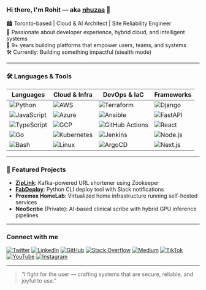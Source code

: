 ### Hi there, I'm Rohit — aka [nhuzaa](https://www.nhuzaa.dev) 👋

🏙 Toronto-based | Cloud & AI Architect | Site Reliability Engineer  
🧠 Passionate about developer experience, hybrid cloud, and intelligent systems  
🔬 9+ years building platforms that empower users, teams, and systems  
🛠 Currently: Building something impactful (stealth mode)

---

### 🛠 Languages & Tools

| Languages             | Cloud & Infra         | DevOps & IaC             | Frameworks                |
|-----------------------|------------------------|---------------------------|----------------------------|
| ![Python](https://img.shields.io/badge/-Python-000?logo=python)         | ![AWS](https://img.shields.io/badge/-AWS-000?logo=amazon-aws)             | ![Terraform](https://img.shields.io/badge/-Terraform-000?logo=terraform)           | ![Django](https://img.shields.io/badge/-Django-000?logo=django)               |
| ![JavaScript](https://img.shields.io/badge/-JavaScript-000?logo=javascript)   | ![Azure](https://img.shields.io/badge/-Azure-000?logo=microsoft-azure)       | ![Ansible](https://img.shields.io/badge/-Ansible-000?logo=ansible)               | ![FastAPI](https://img.shields.io/badge/-FastAPI-000?logo=fastapi)             |
| ![TypeScript](https://img.shields.io/badge/-TypeScript-000?logo=typescript)   | ![GCP](https://img.shields.io/badge/-GCP-000?logo=google-cloud)             | ![GitHub Actions](https://img.shields.io/badge/-GitHub_Actions-000?logo=github-actions) | ![React](https://img.shields.io/badge/-React-000?logo=react)                   |
| ![Go](https://img.shields.io/badge/-Go-000?logo=go)                   | ![Kubernetes](https://img.shields.io/badge/-Kubernetes-000?logo=kubernetes)   | ![Jenkins](https://img.shields.io/badge/-Jenkins-000?logo=jenkins)             | ![Node.js](https://img.shields.io/badge/-Node.js-000?logo=node.js)             |
| ![Bash](https://img.shields.io/badge/-Bash-000?logo=gnu-bash)             | ![Linux](https://img.shields.io/badge/-Linux-000?logo=linux)                | ![ArgoCD](https://img.shields.io/badge/-ArgoCD-000?logo=argo)                   | ![Next.js](https://img.shields.io/badge/-Next.js-000?logo=next.js)             |

---

### 🚀 Featured Projects

- [**ZipLink**](https://github.com/nhuzaa/ZipLink): Kafka-powered URL shortener using Zookeeper  
- [**FabDeploy**](https://github.com/nhuzaa/fabdeploy): Python CLI deploy tool with Slack notifications  
- **Proxmox HomeLab**: Virtualized home infrastructure running self-hosted services  
- **NeoScribe** (Private): AI-based clinical scribe with hybrid GPU inference pipelines

---

### Connect with me

[![Twitter](https://img.icons8.com/?size=48&id=uLWV5A9vXIPu&format=png)](https://x.com/nhuzaa)
[![LinkedIn](https://img.icons8.com/?size=48&id=13930&format=png)](https://www.linkedin.com/in/nhuzaa/)
[![GitHub](https://img.icons8.com/?size=48&id=AZOZNnY73haj&format=png)](https://github.com/nhuzaa)
[![Stack Overflow](https://img.icons8.com/?size=48&id=13955&format=png)](https://stackoverflow.com/users/7104332)
[![Medium](https://img.icons8.com/?size=48&id=67875&format=png)](https://medium.com/@nhuzaa)
[![TikTok](https://img.icons8.com/?size=48&id=118640&format=png)](https://www.tiktok.com/@__nhuzaa)
[![YouTube](https://img.icons8.com/?size=48&id=19318&format=png)](https://www.youtube.com/@nhuzaa)
[![Instagram](https://img.icons8.com/?size=48&id=32323&format=png)](https://www.instagram.com/__nhuzaa)


---

> “I fight for the user — crafting systems that are secure, reliable, and joyful to use.”

